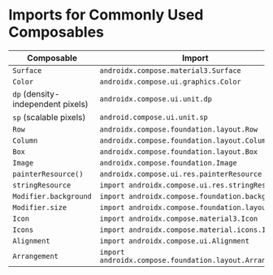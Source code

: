 # Imports for Commonly Used Composables

| Composable | Import |
| -----------| ------- |
| `Surface` | `androidx.compose.material3.Surface` |
| `Color` | `androidx.compose.ui.graphics.Color` |
| `dp` (density-independent pixels) | `androidx.compose.ui.unit.dp` | 
| `sp` (scalable pixels) | `android.compose.ui.unit.sp` |
| `Row` | `androidx.compose.foundation.layout.Row` |
| `Column` | `androidx.compose.foundation.layout.Column` |
| `Box` | `androidx.compose.foundation.layout.Box` |
| `Image` | `androidx.compose.foundation.Image` |
| `painterResource()` | `androidx.compose.ui.res.painterResource` |
| `stringResource` | `import androidx.compose.ui.res.stringResource` |
| `Modifier.background` | `import androidx.compose.foundation.background` |
| `Modifier.size` | `import androidx.compose.foundation.layout.size` |
| `Icon` | `import androidx.compose.material3.Icon` |
| `Icons` | `import androidx.compose.material.icons.Icons` |
| `Alignment` | `import androidx.compose.ui.Alignment` |
| `Arrangement` | `import androidx.compose.foundation.layout.Arrangement` |



